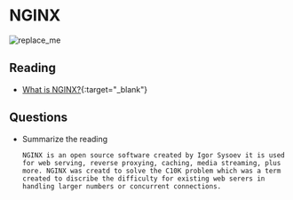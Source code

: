 # NGINX

![replace_me](https://codeworks.blob.core.windows.net/public/assets/img/illustrations/placeholder.svg)

## Reading

- [What is NGINX?](https://www.nginx.com/resources/glossary/nginx/){:target="_blank"}

## Questions
- Summarize the reading

      NGINX is an open source software created by Igor Sysoev it is used for web serving, reverse proxying, caching, media streaming, plus more. NGINX was creatd to solve the C10K problem which was a term created to discribe the difficulty for existing web serers in handling larger numbers or concurrent connections.